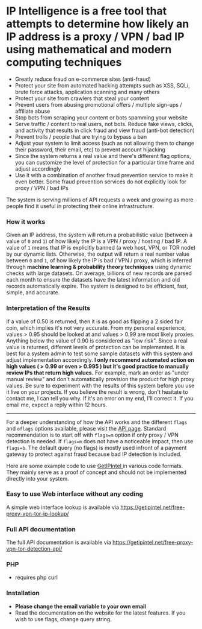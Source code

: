 # IP Intelligence is a free tool that attempts to determine how likely an IP address is a proxy / VPN / bad IP using mathematical and modern computing techniques

* Greatly reduce fraud on e-commerce sites (anti-fraud)
* Protect your site from automated hacking attempts such as XSS, SQLi, brute force attacks, application scanning and many others
* Protect your site from crawlers that steal your content
* Prevent users from abusing promotional offers / multiple sign-ups / affiliate abuse
* Stop bots from scraping your content or bots spamming your website
* Serve traffic / content to real users, not bots. Reduce fake views, clicks, and activity that results in click fraud and view fraud (anti-bot detection)
* Prevent trolls / people that are trying to bypass a ban
* Adjust your system to limit access (such as not allowing them to change their password, their email, etc) to prevent account hijacking
* Since the system returns a real value and there's different flag options, you can customize the level of protection for a particular time frame and adjust accordingly
* Use it with a combination of another fraud prevention service to make it even better. Some fraud prevention services do not explicitly look for proxy / VPN / bad IPs

The system is serving millions of API requests a week and growing as more people find it useful in protecting their online infrastructure.

### How it works

Given an IP address, the system will return a probabilistic value (between a value of ```0``` and ```1```) of how likely the IP is a VPN / proxy / hosting / bad IP. A value of ```1``` means that IP is explicitly banned (a web host, VPN, or TOR node) by our dynamic lists. Otherwise, the output will return a real number value between ```0``` and ```1```, of how likely the IP is bad / VPN / proxy, which is inferred through **machine learning & probability theory techniques** using dynamic checks with large datasets. On average, billions of new records are parsed each month to ensure the datasets have the latest information and old records automatically expire. The system is designed to be efficient, fast, simple, and accurate.


### Interpretation of the Results
If a value of 0.50 is returned, then it is as good as flipping a 2 sided fair coin, which implies it's not very accurate. From my personal experience, values > 0.95 should be looked at and values > 0.99 are most likely proxies. Anything below the value of 0.90 is considered as "low risk". Since a real value is returned, different levels of protection can be implemented. It is best for a system admin to test some sample datasets with this system and adjust implementation accordingly. **I only recommend automated action on high values ( > 0.99 or even > 0.995 ) but it's good practice to manually review IPs that return high values.** For example, mark an order as "under manual review" and don't automatically provision the product for high proxy values. Be sure to experiment with the results of this system before you use it live on your projects. If you believe the result is wrong, don't hesitate to contact me, I can tell you why. If it's an error on my end, I'll correct it. If you email me, expect a reply within 12 hours.

___


For a deeper understanding of how the API works and the different ```flags``` and ```oflags``` options available, please visit the [API page](https://getipintel.net/free-proxy-vpn-tor-detection-api/). Standard recommendation is to start off with ```flags=m``` option if only proxy / VPN detection is needed. If ```flags=m``` does not have a noticeable impact, then use ```flags=b```. The default query (no flags) is mostly used infront of a payment gateway to protect against fraud because bad IP detection is included.

Here are some example code to use <a href="http://getipintel.net"> GetIPIntel </a> in various code formats. They mainly serve as a proof of concept and should not be implemented directly into your system.

### Easy to use Web interface without any coding
A simple web interface lookup is available via https://getipintel.net/free-proxy-vpn-tor-ip-lookup/


### Full API documentation
The full API documentation is available via https://getipintel.net/free-proxy-vpn-tor-detection-api/ 

### PHP
* requires php curl

### Installation
* **Please change the email variable to your own email**
* Read the documentation on the website for the latest features. If you wish to use flags, change query string.
